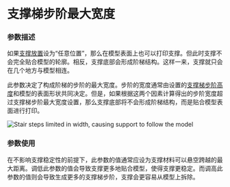 支撑梯步阶最大宽度
====
### **参数描述**
如果[支撑放置](support_type.md)设为“任意位置”，那么在模型表面上也可以打印支撑。但此时支撑不会完全贴合模型的轮廓。相反，支撑底部会形成阶梯结构。这样一来，支撑就只会在几个地方与模型相连。

此参数决定了构成阶梯的步阶的最大宽度。步阶的宽度通常由设置的[支撑梯步阶高度](support_bottom_stair_step_height.md)和模型的表面形状共同决定。但是，如果根据这两个因素计算得出的步阶宽度超过支撑梯步阶最大宽度设置，那么支撑底部将不会形成阶梯结构，而是贴合模型表面进行打印。

![Stair steps limited in width, causing support to follow the model](../images/support_bottom_stair_step_width.png)

### **参数使用**
在不影响支撑稳定性的前提下，此参数的值通常应设为支撑材料可以悬空跨越的最大距离。调低此参数的值会导致支撑更多地贴合模型，使得支撑更稳定。而调高此参数的值则会导致生成更多的支撑梯步阶，支撑会更容易从模型上拆除。